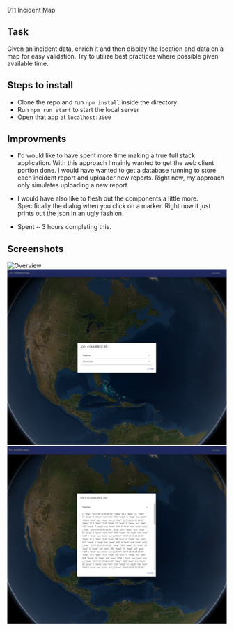 911 Incident Map

Task
----
Given an incident data, enrich it and then display the location and data on a map for easy validation. Try to utilize best practices where possible given available time. 

Steps to install
-----------
* Clone the repo and run `npm install` inside the directory
* Run `npm run start` to start the local server
* Open that app at `localhost:3000`

Improvments
-----------
* I'd would like to have spent more time making a true full stack application. With this approach I mainly wanted to get the web client portion done. I would have wanted to get a database running to store each incident report and uploader new reports. Right now, my approach only simulates uploading a new report

* I would have also like to flesh out the components a little more. Specifically the dialog when you click on a marker. Right now it just prints out the json in an ugly fashion. 

* Spent ~ 3 hours completing this.

Screenshots
-----------
![Overview](screenshot.png)
![Info Dialog](screenshot2.png)
![Info Dialog Accordion](screenshot3.png)
